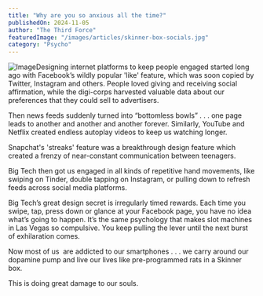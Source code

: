 ```yaml
---
title: "Why are you so anxious all the time?"
publishedOn: 2024-11-05
author: "The Third Force"
featuredImage: "/images/articles/skinner-box-socials.jpg"
category: "Psycho"
---
```


![Image](/images/articles/skinner-box-socials.jpg)Designing internet platforms to keep people engaged started long ago with Facebook’s wildly popular 'like' feature, which was soon copied by Twitter, Instagram and others. People loved giving and receiving social affirmation, while the digi-corps harvested valuable data about our preferences that they could sell to advertisers.

Then news feeds suddenly turned into “bottomless bowls” . . . one page leads to another and another and another forever. Similarly, YouTube and Netflix created endless autoplay videos to keep us watching longer.

Snapchat's 'streaks' feature was a breakthrough design feature which created a frenzy of near-constant communication between teenagers.

Big Tech then got us engaged in all kinds of repetitive hand movements, like swiping on Tinder, double tapping on Instagram, or pulling down to refresh feeds across social media platforms.

Big Tech’s great design secret is irregularly timed rewards. Each time you swipe, tap, press down or glance at your Facebook page, you have no idea what’s going to happen. It’s the same psychology that makes slot machines in Las Vegas so compulsive. You keep pulling the lever until the next burst of exhilaration comes.

Now most of us  are addicted to our smartphones . . . we carry around our dopamine pump and live our lives like pre-programmed rats in a Skinner box.

This is doing great damage to our souls.
